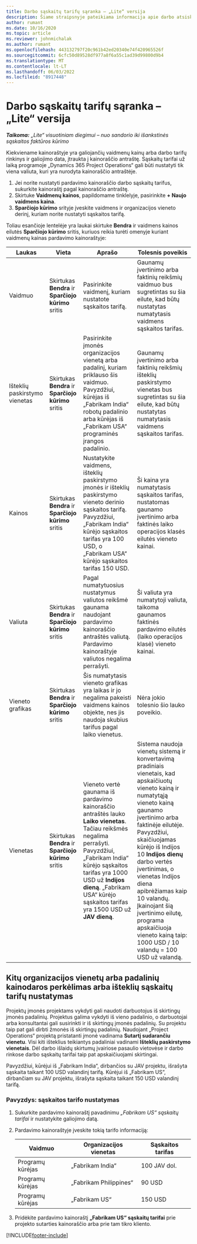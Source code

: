```yaml
---
title: Darbo sąskaitų tarifų sąranka – „Lite“ versija
description: Šiame straipsnyje pateikiama informacija apie darbo atsiskaitymo tarifų nustatymą projekto operacijose.
author: rumant
ms.date: 10/16/2020
ms.topic: article
ms.reviewer: johnmichalak
ms.author: rumant
ms.openlocfilehash: 443132797f20c961b42ed20340e74f420965526f
ms.sourcegitcommit: 6cfc50d89528df977a8f6a55c1ad39d99800d9b4
ms.translationtype: MT
ms.contentlocale: lt-LT
ms.lasthandoff: 06/03/2022
ms.locfileid: "8917448"
---
```

# <a name="set-up-labor-bill-rates---lite"></a>Darbo sąskaitų tarifų sąranka – „Lite“ versija

_**Taikoma:** „Lite“ visuotiniam diegimui – nuo sandorio iki išankstinės sąskaitos faktūros kūrimo_

Kiekviename kainoraštyje yra galiojančių vaidmenų kainų arba darbo tarifų rinkinys ir galiojimo data, įtraukta į kainoraščio antraštę. Sąskaitų tarifai už laiką programoje „Dynamics 365 Project Operations“ gali būti nustatyti tik viena valiuta, kuri yra nurodyta kainoraščio antraštėje.

1. Jei norite nustatyti pardavimo kainoraščio darbo sąskaitų tarifus, sukurkite kainoraštį pagal kainoraščio antraštę. 
2. Skirtuke **Vaidmenų kainos**, papildomame tinklelyje, pasirinkite **+ Naujo vaidmens kaina**. 
3. **Sparčiojo kūrimo** srityje įveskite vaidmens ir organizacijos vieneto derinį, kuriam norite nustatyti sąskaitos tarifą.

  Toliau esančioje lentelėje yra laukai skirtuke **Bendra** ir vaidmens kainos eilutės **Sparčiojo kūrimo** sritis, kuriuos reikia turėti omenyje kuriant vaidmenų kainas pardavimo kainoraštyje:

  | Laukas | Vieta | Aprašo | Tolesnis poveikis |
  | --- | --- | --- | --- |
  | Vaidmuo | Skirtukas **Bendra** ir **Sparčiojo kūrimo** sritis | Pasirinkite vaidmenį, kuriam nustatote sąskaitos tarifą. | Gaunamų įvertinimo arba faktinių reikšmių vaidmuo bus sugretintas su šia eilute, kad būtų nustatytas numatytasis vaidmens sąskaitos tarifas. |
  | Išteklių paskirstymo vienetas | Skirtukas **Bendra** ir **Sparčiojo kūrimo** sritis | Pasirinkite įmonės organizacijos vienetą arba padalinį, kuriam priklauso šis vaidmuo. Pavyzdžiui, kūrėjas iš „Fabrikam India“ robotų padalinio arba kūrėjas iš „Fabrikam USA“ programinės įrangos padalinio. | Gaunamų įvertinimo arba faktinių reikšmių išteklių paskirstymo vienetas bus sugretintas su šia eilute, kad būtų nustatytas numatytasis vaidmens sąskaitos tarifas. |
  | Kainos | Skirtukas **Bendra** ir **Sparčiojo kūrimo** sritis | Nustatykite vaidmens, išteklių paskirstymo įmonės ir išteklių paskirstymo vieneto derinio sąskaitos tarifą. Pavyzdžiui, „Fabrikam India“ kūrėjo sąskaitos tarifas yra 100 USD, o „Fabrikam USA“ kūrėjo sąskaitos tarifas 150 USD. | Ši kaina yra numatytasis sąskaitos tarifas, nustatomas gaunamo įvertinimo arba faktinės laiko operacijos klasės eilutės vieneto kainai. |
  | Valiuta | Skirtukas **Bendra** ir **Sparčiojo kūrimo** sritis| Pagal numatytuosius nustatymus valiutos reikšmė gaunama naudojant pardavimo kainoraščio antraštės valiutą. Pardavimo kainoraštyje valiutos negalima perrašyti. | Ši valiuta yra numatytoji valiuta, taikoma gaunamos faktinės pardavimo eilutės (laiko operacijos klasė) vieneto kainai. |
  | Vieneto grafikas | Skirtukas **Bendra** ir **Sparčiojo kūrimo** sritis | Šis numatytasis vieneto grafikas yra laikas ir jo negalima pakeisti vaidmens kainos objekte, nes jis naudoja skubius tarifus pagal laiko vienetus. | Nėra jokio tolesnio šio lauko poveikio. |
  | Vienetas | Skirtukas **Bendra** ir **Sparčiojo kūrimo** sritis | Vieneto vertė gaunama iš pardavimo kainoraščio antraštės lauko **Laiko vienetas**. Tačiau reikšmės negalima perrašyti. Pavyzdžiui, „Fabrikam India“ kūrėjo sąskaitos tarifas yra 1000 USD už **Indijos dieną**. „Fabrikam USA“ kūrėjo sąskaitos tarifas yra 1500 USD už **JAV dieną**. | Sistema naudoja vienetų sistemą ir konvertavimą pradiniais vienetais, kad apskaičiuotų vieneto kainą ir numatytąją vieneto kainą gaunamo įvertinimo arba faktinėje eilutėje. Pavyzdžiui, skaičiuojamas kūrėjo iš Indijos 10 **Indijos dienų** darbo vertės įvertinimas, o vienetas Indijos diena apibrėžiamas kaip 10 valandų. Įkainojant šią įvertinimo eilutę, programa apskaičiuoja vieneto kainą taip: 1000 USD / 10 valandų = 100 USD už valandą. |


## <a name="transfer-pricing-or-set-up-bill-rates-for-resources-from-other-organizational-units-or-divisions"></a>Kitų organizacijos vienetų arba padalinių kainodaros perkėlimas arba išteklių sąskaitų tarifų nustatymas 

Projektų įmonės projektams vykdyti gali naudoti darbuotojus iš skirtingų įmonės padalinių. Projektus galima vykdyti iš vieno padalinio, o darbuotojai arba konsultantai gali susirinkti ir iš skirtingų įmonės padalinių. Su projektu taip pat gali dirbti žmonės iš skirtingų padalinių. Naudojant „Project Operations“ projektą pristatanti įmonė vadinama **Sutartį sudarančiu vienetu**. Visi kiti išteklius teikiantys padaliniai vadinami **Išteklių paskirstymo vienetais**. Dėl darbo išlaidų skirtumų įvairiose pasaulio vietovėse ir darbo rinkose darbo sąskaitų tarifai taip pat apskaičiuojami skirtingai.

Pavyzdžiui, kūrėjui iš „Fabrikam India“, dirbančios su JAV projektu, išrašyta sąskaita taikant 100 USD valandinį tarifą. Kūrėjui iš „Fabrikam US“, dirbančiam su JAV projektu, išrašyta sąskaita taikant 150 USD valandinį tarifą.

### <a name="example-set-up-a-bill-rate"></a>Pavyzdys: sąskaitos tarifo nustatymas

1. Sukurkite pardavimo kainoraštį pavadinimu *„Fabrikam US“ sąskaitų tarifai* ir nustatykite galiojimo datą.
2. Pardavimo kainoraštyje įveskite tokią tarifo informaciją:

    | Vaidmuo | Organizacijos vienetas | Sąskaitos tarifas |
    | --- | --- | --- |
    | Programų kūrėjas | „Fabrikam India“ | 100 JAV dol. |
    | Programų kūrėjas | „Fabrikam Philippines“ | 90 USD |
    | Programų kūrėjas | „Fabrikam US“ | 150 USD |

3. Pridėkite pardavimo kainoraštį **„Fabrikam US“ sąskaitų tarifai** prie projekto sutarties kainoraščio arba prie tam tikro kliento.


[!INCLUDE[footer-include](../../includes/footer-banner.md)]